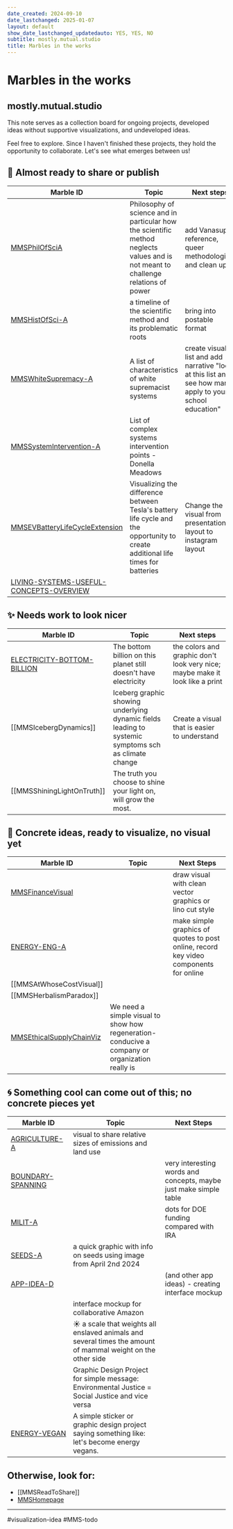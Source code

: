 ```yaml
---
date_created: 2024-09-10
date_lastchanged: 2025-01-07
layout: default
show_date_lastchanged_updatedauto: YES, YES, NO
subtitle: mostly.mutual.studio
title: Marbles in the works
---
```

# Marbles in the works
## mostly.mutual.studio
This note serves as a collection board for ongoing projects, developed ideas without supportive visualizations, and undeveloped ideas. 

Feel free to explore. Since I haven't finished these projects, they hold the opportunity to collaborate. Let's see what emerges between us!

## 🌟 Almost ready to share or publish

| Marble ID                                                                             | Topic                                                                                                                              | Next steps                                                                                                  |
| ------------------------------------------------------------------------------------- | ---------------------------------------------------------------------------------------------------------------------------------- | ----------------------------------------------------------------------------------------------------------- |
| [MMSPhilOfSciA](MMSPhilOfSciA.md)                                                     | Philosophy of science and in particular how the scientific method neglects values and is not meant to challenge relations of power | add Vanasupa reference, queer methodologies, and clean up                                                   |
| [MMSHistOfSci-A](MMSHistOfSci-A.md)                                                   | a timeline of the scientific method and its problematic roots<br>                                                                  | bring into postable format                                                                                  |
| [MMSWhiteSupremacy-A](MMSWhiteSupremacy-A.md)                                         | A list of characteristics of white supremacist systems                                                                             | create visual of list and add narrative "look at this list and see how many apply to your school education" |
| [MMSSystemIntervention-A](MMSSystemIntervention-A.md)                                 | List of complex systems intervention points - Donella Meadows                                                                      |                                                                                                             |
| [MMSEVBatteryLifeCycleExtension](MMSEVBatteryLifeCycleExtension.md)                   | Visualizing the difference between Tesla's battery life cycle and the opportunity to create additional life times for batteries    | Change the visual from presentation layout to instagram layout                                              |
| [LIVING-SYSTEMS-USEFUL-CONCEPTS-OVERVIEW](LIVING-SYSTEMS-USEFUL-CONCEPTS-OVERVIEW.md) |                                                                                                                                    |                                                                                                             |



## ✨ Needs work to look nicer

| Marble ID                                                   | Topic                                                                                                | Next steps                                                                   |
| ----------------------------------------------------------- | ---------------------------------------------------------------------------------------------------- | ---------------------------------------------------------------------------- |
| [ELECTRICITY-BOTTOM-BILLION](ELECTRICITY-BOTTOM-BILLION.md) | The bottom billion on this planet still doesn't have electricity                                     | the colors and graphic don't look very nice; maybe make it look like a print |
| [[MMSIcebergDynamics]]                                      | Iceberg graphic showing underlying dynamic fields leading to systemic symptoms sch as climate change | Create a visual that is easier to understand                                 |
| [[MMSShiningLightOnTruth]]                                  | The truth you choose to shine your light on, will grow the most.                                     |                                                                              |



## 🌱 Concrete ideas, ready to visualize, no visual yet

| Marble ID                                               | Topic                                                                                          | Next Steps                                                                            |
| ------------------------------------------------------- | ---------------------------------------------------------------------------------------------- | ------------------------------------------------------------------------------------- |
| [MMSFinanceVisual](MMSFinanceVisual.md)                 |                                                                                                | draw visual with clean vector graphics or lino cut style                              |
| [ENERGY-ENG-A](ENERGY-ENG-A.md)                         |                                                                                                | make simple graphics of quotes to post online, record key video components for online |
| [[MMSAtWhoseCostVisual]]                                |                                                                                                |                                                                                       |
| [[MMSHerbalismParadox]]                                 |                                                                                                |                                                                                       |
| [MMSEthicalSupplyChainViz](MMSEthicalSupplyChainViz.md) | We need a simple visual to show how regeneration-conducive a company or organization really is |                                                                                       |

## 🌀 Something cool can come out of this; no concrete pieces yet

| Marble ID                                 | Topic                                                                                                        | Next Steps                                                        |
| ----------------------------------------- | ------------------------------------------------------------------------------------------------------------ | ----------------------------------------------------------------- |
| [AGRICULTURE-A](AGRICULTURE-A.md)         | visual to share relative sizes of emissions and land use                                                     |                                                                   |
| [BOUNDARY-SPANNING](BOUNDARY-SPANNING.md) |                                                                                                              | very interesting words and concepts, maybe just make simple table |
| [MILIT-A](MILIT-A.md)                     |                                                                                                              | dots for DOE funding compared with IRA                            |
| [SEEDS-A](SEEDS-A.md)                     | a quick graphic with info on seeds using image from April 2nd 2024                                           |                                                                   |
| [APP-IDEA-D](APP-IDEA-D.md)               |                                                                                                              | (and other app ideas) - creating interface mockup                 |
|                                           | interface mockup for collaborative Amazon                                                                    |                                                                   |
|                                           | ☀️ a scale that weights all enslaved animals and several times the amount of mammal weight on the other side |                                                                   |
|                                           | Graphic Design Project for simple message: Environmental Justice = Social Justice and vice versa             |                                                                   |
| [ENERGY-VEGAN](ENERGY-VEGAN.md)           | A simple sticker or graphic design project saying something like: let's become energy vegans.                |                                                                   |
## Otherwise, look for:
- [[MMSReadToShare]]
- [MMSHomepage](MMSHomepage.md)
_____

#visualization-idea #MMS-todo 